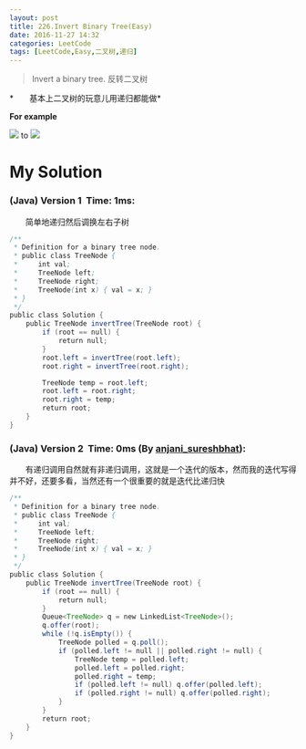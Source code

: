 ```yaml
---
layout: post
title: 226.Invert Binary Tree(Easy)
date: 2016-11-27 14:32
categories: LeetCode
tags: [LeetCode,Easy,二叉树,递归]
---
```


>Invert a binary tree.
反转二叉树

*　　基本上二叉树的玩意儿用递归都能做*

**For example**

>
![](http://olwt21mf4.bkt.clouddn.com/17-2-26/5478340-file_1488083295712_4073.png)
to
![](http://olwt21mf4.bkt.clouddn.com/17-2-26/21614431-file_1488083295582_9f15.png)

# My Solution
### (Java) Version 1  Time: 1ms:
　　简单地递归然后调换左右子树
```java
/**
 * Definition for a binary tree node.
 * public class TreeNode {
 *     int val;
 *     TreeNode left;
 *     TreeNode right;
 *     TreeNode(int x) { val = x; }
 * }
 */
public class Solution {
    public TreeNode invertTree(TreeNode root) {
        if (root == null) {
            return null;
        }
        root.left = invertTree(root.left);
        root.right = invertTree(root.right);

        TreeNode temp = root.left;
        root.left = root.right;
        root.right = temp;
        return root;
    }
}
```
### (Java) Version 2  Time: 0ms (By [anjani_sureshbhat](https://discuss.leetcode.com/user/anjani_sureshbhat)):
　　有递归调用自然就有非递归调用，这就是一个迭代的版本，然而我的迭代写得并不好，还要多看，当然还有一个很重要的就是迭代比递归快
```java
/**
 * Definition for a binary tree node.
 * public class TreeNode {
 *     int val;
 *     TreeNode left;
 *     TreeNode right;
 *     TreeNode(int x) { val = x; }
 * }
 */
public class Solution {
    public TreeNode invertTree(TreeNode root) {
        if (root == null) {
            return null;
        }
        Queue<TreeNode> q = new LinkedList<TreeNode>();
        q.offer(root);
        while (!q.isEmpty()) {
            TreeNode polled = q.poll();
            if (polled.left != null || polled.right != null) {
                TreeNode temp = polled.left;
                polled.left = polled.right;
                polled.right = temp;
                if (polled.left != null) q.offer(polled.left);
                if (polled.right != null) q.offer(polled.right);
            }
        }
        return root;
    }
}
```